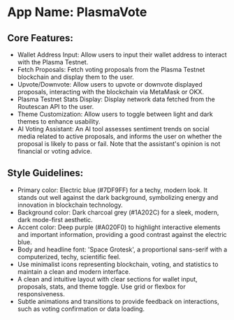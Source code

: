 # **App Name**: PlasmaVote

## Core Features:

- Wallet Address Input: Allow users to input their wallet address to interact with the Plasma Testnet.
- Fetch Proposals: Fetch voting proposals from the Plasma Testnet blockchain and display them to the user.
- Upvote/Downvote: Allow users to upvote or downvote displayed proposals, interacting with the blockchain via MetaMask or OKX.
- Plasma Testnet Stats Display: Display network data fetched from the Routescan API to the user.
- Theme Customization: Allow users to toggle between light and dark themes to enhance usability.
- AI Voting Assistant: An AI tool assesses sentiment trends on social media related to active proposals, and informs the user on whether the proposal is likely to pass or fail. Note that the assistant's opinion is not financial or voting advice.

## Style Guidelines:

- Primary color: Electric blue (#7DF9FF) for a techy, modern look. It stands out well against the dark background, symbolizing energy and innovation in blockchain technology.
- Background color: Dark charcoal grey (#1A202C) for a sleek, modern, dark mode-first aesthetic.
- Accent color: Deep purple (#A020F0) to highlight interactive elements and important information, providing a good contrast against the electric blue.
- Body and headline font: 'Space Grotesk', a proportional sans-serif with a computerized, techy, scientific feel.
- Use minimalist icons representing blockchain, voting, and statistics to maintain a clean and modern interface.
- A clean and intuitive layout with clear sections for wallet input, proposals, stats, and theme toggle. Use grid or flexbox for responsiveness.
- Subtle animations and transitions to provide feedback on interactions, such as voting confirmation or data loading.